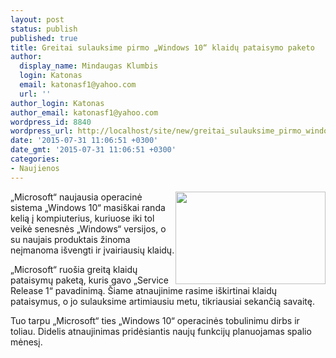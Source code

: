 ```yaml
---
layout: post
status: publish
published: true
title: Greitai sulauksime pirmo „Windows 10“ klaidų pataisymo paketo
author:
  display_name: Mindaugas Klumbis
  login: Katonas
  email: katonasf1@yahoo.com
  url: ''
author_login: Katonas
author_email: katonasf1@yahoo.com
wordpress_id: 8840
wordpress_url: http://localhost/site/new/greitai_sulauksime_pirmo_windows_10_klaidu_pataisymo_paketo_/
date: '2015-07-31 11:06:51 +0300'
date_gmt: '2015-07-31 11:06:51 +0300'
categories:
- Naujienos
---
```

<p>
	<img alt="" src="http://technews.lt/userfiles/windows10-laptop.png" style="width: 240px; height: 148px; float: right;" />&bdquo;Microsoft&ldquo; naujausia operacinė sistema &bdquo;Windows 10&ldquo; masi&scaron;kai randa kelią į kompiuterius, kuriuose iki tol veikė senesnės &bdquo;Windows&ldquo; versijos, o su naujais produktais žinoma neįmanoma i&scaron;vengti ir įvairiausių klaidų.</p>
<p>
	&bdquo;Microsoft&ldquo; ruo&scaron;ia greitą klaidų pataisymų paketą, kuris gavo &bdquo;Service Release 1&ldquo; pavadinimą. &Scaron;iame atnaujinime rasime i&scaron;kirtinai klaidų pataisymus, o jo sulauksime artimiausiu metu, tikriausiai sekančią savaitę.</p>
<p>
	Tuo tarpu &bdquo;Microsoft&ldquo; ties &bdquo;Windows 10&ldquo; operacinės tobulinimu dirbs ir toliau. Didelis atnaujinimas pridėsiantis naujų funkcijų planuojamas spalio mėnesį.</p>
